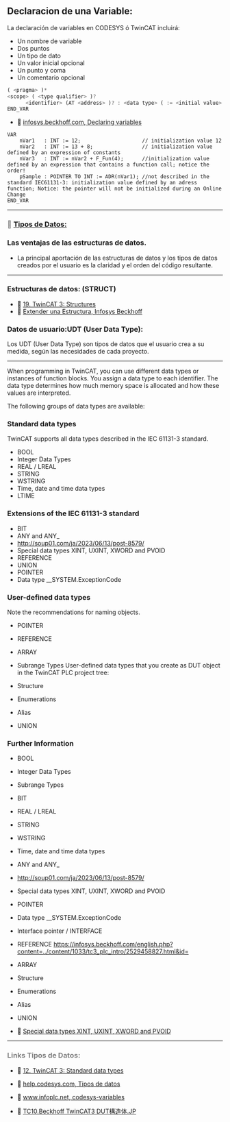 ## Declaracion de una Variable:

La declaración de variables en CODESYS ó TwinCAT incluirá:

- Un nombre de variable
- Dos puntos
- Un tipo de dato
- Un valor inicial opcional
- Un punto y coma
- Un comentario opcional

```javascript
( <pragma> )*
<scope> ( <type qualifier> )?
      <identifier> (AT <address> )? : <data type> ( := <initial value> )? ;
END_VAR
```
- 🔗 [infosys.beckhoff.com, Declaring variables](https://infosys.beckhoff.com/english.php?content=../content/1033/tc3_plc_intro/2526557579.html&id=)

```iecst
VAR
    nVar1   : INT := 12;                    // initialization value 12
    nVar2   : INT := 13 + 8;                // initialization value defined by an expression of constants
    nVar3   : INT := nVar2 + F_Fun(4);      //initialization value defined by an expression that contains a function call; notice the order!
    pSample : POINTER TO INT := ADR(nVar1); //not described in the standard IEC61131-3: initialization value defined by an adress function; Notice: the pointer will not be initialized during an Online Change
END_VAR
```
***
### <span style="color:grey">🔗 [Tipos de Datos:](https://infosys.beckhoff.com/content/1033/tc3_plc_intro/2529388939.html?id=3451082169760117126)</span>

### Las ventajas de las estructuras de datos.
- La principal aportación de las estructuras de datos y los tipos de datos 
creados por el usuario es la claridad y el orden del código resultante.

***

###  Estructuras de datos: (STRUCT)

- 🔗 [19. TwinCAT 3: Structures](https://www.youtube.com/watch?v=KzZ73qAevlU)
- 🔗 [Extender una Estructura, Infosys Beckhoff](https://infosys.beckhoff.com/content/1033/tc3_plc_intro/3468091787.html?id=592001323464924565)

###  Datos de usuario:UDT (User Data Type):
Los UDT (User Data Type) son tipos de datos que el usuario crea a su medida, 
según las necesidades de cada proyecto.

***
When programming in TwinCAT, you can use different data types or instances of function blocks. You assign a data type to each identifier. The data type determines how much memory space is allocated and how these values are interpreted.

The following groups of data types are available:

### Standard data types
TwinCAT supports all data types described in the IEC 61131-3 standard.

- BOOL
- Integer Data Types
- REAL / LREAL
- STRING
- WSTRING
- Time, date and time data types
- LTIME
### Extensions of the IEC 61131-3 standard
- BIT
- ANY and ANY_<type>
 - http://soup01.com/ja/2023/06/13/post-8579/
- Special data types XINT, UXINT, XWORD and PVOID
- REFERENCE
- UNION
- POINTER
- Data type __SYSTEM.ExceptionCode
### User-defined data types
	
Note the recommendations for naming objects.

- POINTER
- REFERENCE
- ARRAY
- Subrange Types
User-defined data types that you create as DUT object in the TwinCAT PLC project tree:

- Structure
- Enumerations
- Alias
- UNION

### Further Information
- BOOL
- Integer Data Types
- Subrange Types
- BIT
- REAL / LREAL
- STRING
- WSTRING
- Time, date and time data types
- ANY and ANY_<type>
 - http://soup01.com/ja/2023/06/13/post-8579/
- Special data types XINT, UXINT, XWORD and PVOID
- POINTER
- Data type __SYSTEM.ExceptionCode
- Interface pointer / INTERFACE
- REFERENCE
https://infosys.beckhoff.com/english.php?content=../content/1033/tc3_plc_intro/2529458827.html&id=
- ARRAY
- Structure
- Enumerations
- Alias
- UNION

- 🔗 [Special data types XINT, UXINT, XWORD and PVOID](https://infosys.beckhoff.com/english.php?content=../content/1033/tc3_plc_intro/2529448075.html&id=)
***
### <span style="color:grey">Links Tipos de Datos:</span>
- 🔗 [12. TwinCAT 3: Standard data types](https://www.youtube.com/watch?v=qh2cC6eOhKw)

- 🔗 [help.codesys.com, Tipos de datos](https://help.codesys.com/api-content/2/codesys/3.5.14.0/en/_cds_struct_reference_datatypes/#c2bdb4ccec0a8640e0157fbed-id-b8c8a0ca2bdb4ccdc0a8640e00e8ce32)

- 🔗 [www.infoplc.net, codesys-variables](https://www.infoplc.net/descargas/42-codesys/3418-codesys-variables-globales-persistentes)

- 🔗 [TC10.Beckhoff TwinCAT3 DUT構造体.JP](https://www.youtube.com/watch?v=UBmHhbZf12s)
